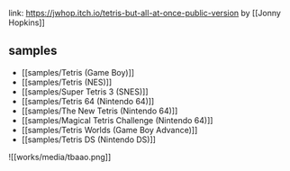 link: https://jwhop.itch.io/tetris-but-all-at-once-public-version
by [[Jonny Hopkins]]

## samples
- [[samples/Tetris (Game Boy)]]
- [[samples/Tetris (NES)]]
- [[samples/Super Tetris 3 (SNES)]]
- [[samples/Tetris 64 (Nintendo 64)]]
- [[samples/The New Tetris (Nintendo 64)]]
- [[samples/Magical Tetris Challenge (Nintendo 64)]]
- [[samples/Tetris Worlds (Game Boy Advance)]]
- [[samples/Tetris DS (Nintendo DS)]]

![[works/media/tbaao.png]]